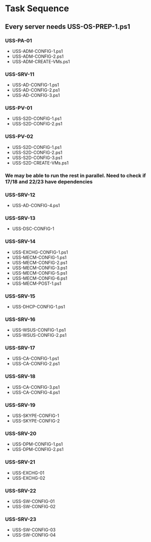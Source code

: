 # Task Sequence

## Every server needs USS-OS-PREP-1.ps1

### USS-PA-01
- USS-ADM-CONFIG-1.ps1
- USS-ADM-CONFIG-2.ps1
- USS-ADM-CREATE-VMs.ps1

### USS-SRV-11
- USS-AD-CONFIG-1.ps1
- USS-AD-CONFIG-2.ps1
- USS-AD-CONFIG-3.ps1

### USS-PV-01
- USS-S2D-CONFIG-1.ps1
- USS-S2D-CONFIG-2.ps1

### USS-PV-02
- USS-S2D-CONFIG-1.ps1
- USS-S2D-CONFIG-2.ps1
- USS-S2D-CONFIG-3.ps1
- USS-S2D-CREATE-VMs.ps1

### We may be able to run the rest in parallel. Need to check if 17/18 and 22/23 have dependencies

### USS-SRV-12
- USS-AD-CONFIG-4.ps1

### USS-SRV-13
- USS-DSC-CONFIG-1

### USS-SRV-14
- USS-EXCHG-CONFIG-1.ps1
- USS-MECM-CONFIG-1.ps1
- USS-MECM-CONFIG-2.ps1
- USS-MECM-CONFIG-3.ps1
- USS-MECM-CONFIG-5.ps1
- USS-MECM-CONFIG-6.ps1
- USS-MECM-POST-1.ps1

### USS-SRV-15
- USS-DHCP-CONFIG-1.ps1

### USS-SRV-16
- USS-WSUS-CONFIG-1.ps1
- USS-WSUS-CONFIG-2.ps1

### USS-SRV-17
- USS-CA-CONFIG-1.ps1
- USS-CA-CONFIG-2.ps1

### USS-SRV-18
- USS-CA-CONFIG-3.ps1
- USS-CA-CONFIG-4.ps1

### USS-SRV-19
- USS-SKYPE-CONFIG-1
- USS-SKYPE-CONFIG-2

### USS-SRV-20
- USS-DPM-CONFIG-1.ps1
- USS-DPM-CONFIG-2.ps1

### USS-SRV-21
- USS-EXCHG-01
- USS-EXCHG-02

### USS-SRV-22
- USS-SW-CONFIG-01
- USS-SW-CONFIG-02

### USS-SRV-23
- USS-SW-CONFIG-03
- USS-SW-CONFIG-04
